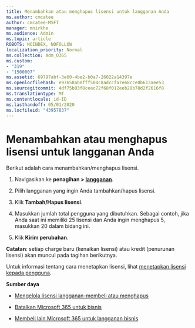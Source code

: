 ```yaml
---
title: Menambahkan atau menghapus lisensi untuk langganan Anda
ms.author: cmcatee
author: cmcatee-MSFT
manager: mnirkhe
ms.audience: Admin
ms.topic: article
ROBOTS: NOINDEX, NOFOLLOW
localization_priority: Normal
ms.collection: Adm_O365
ms.custom:
- "319"
- "1500007"
ms.assetid: 69797abf-3e60-4be2-b0a7-26022a14397e
ms.openlocfilehash: e97658ab8fff504c8adccfa7e68cce0b613aee53
ms.sourcegitcommit: 4df75b03f8ceac72f68f012eeb28b78d2f2616f8
ms.translationtype: MT
ms.contentlocale: id-ID
ms.lasthandoff: 05/01/2020
ms.locfileid: "43957837"
---
```

# <a name="add-or-remove-licenses-for-your-subscription"></a>Menambahkan atau menghapus lisensi untuk langganan Anda

Berikut adalah cara menambahkan/menghapus lisensi.
  
1. Navigasikan ke **penagihan > [langganan](https://portal.office.com/adminportal/home#/subscriptions)**.

2. Pilih langganan yang ingin Anda tambahkan/hapus lisensi.

3. Klik **Tambah/Hapus lisensi**.

4. Masukkan jumlah total pengguna yang dibutuhkan. Sebagai contoh, jika Anda saat ini memiliki 25 lisensi dan Anda ingin menghapus 5, masukkan 20 dalam bidang ini.

5. Klik **Kirim perubahan**.

**Catatan**: setiap charge baru (kenaikan lisensi) atau kredit (penurunan lisensi) akan muncul pada tagihan berikutnya.

Untuk informasi tentang cara menetapkan lisensi, lihat [menetapkan lisensi kepada pengguna](https://docs.microsoft.com/microsoft-365/admin/manage/assign-licenses-to-users).

 **Sumber daya**
  
- [Mengelola lisensi langganan-membeli atau menghapus](https://docs.microsoft.com/microsoft-365/commerce/licenses/buy-licenses)

- [Batalkan Microsoft 365 untuk bisnis](https://support.office.com/article/Cancel-Office-365-for-business-b1bc0bef-4608-4601-813a-cdd9f746709a)

- [Membeli lain Microsoft 365 untuk langganan bisnis](https://support.office.com/article/Buy-another-Office-365-for-business-subscription-fab3b86c-3359-4042-8692-5d4dc7550b7c)
